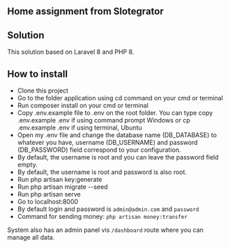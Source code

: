 
## Home assignment from Slotegrator
## Solution

This solution based on Laravel 8 and PHP 8.

## How to install

- Clone this project
- Go to the folder application using cd command on your cmd or terminal
- Run composer install on your cmd or terminal
- Copy .env.example file to .env on the root folder. You can type copy .env.example .env if using command prompt Windows or cp .env.example .env if using terminal, Ubuntu
- Open my .env file and change the database name (DB_DATABASE) to whatever you have, username (DB_USERNAME) and password (DB_PASSWORD) field correspond to your configuration.
- By default, the username is root and you can leave the password field empty.
- By default, the username is root and password is also root.
- Run php artisan key:generate
- Run php artisan migrate --seed
- Run php artisan serve
- Go to localhost:8000
- By default login and password is `admin@admin.com` and `password`
- Command for sending money: `php artisan money:transfer`

System also has an admin panel vis `/dashboard` route where you can manage all data.
